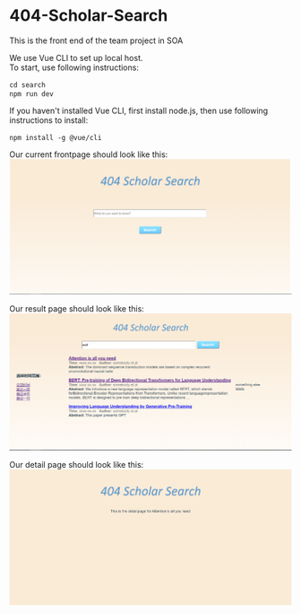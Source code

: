 # 404-Scholar-Search
This is the front end of the team project in SOA
  
We use Vue CLI to set up local host.  
To start, use following instructions:  

    cd search
    npm run dev

If you haven't installed Vue CLI, first install node.js, then use following instructions to install:  

    npm install -g @vue/cli  

Our current frontpage should look like this:  
<img alt="snapshot of home page" src="./Homepage.png">  

Our result page should look like this:
<img alt="snapshot of result page" src="./result_page.png">

Our detail page should look like this:  
<img alt="snapshot of result page" src="./detail_page.png">
